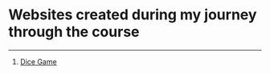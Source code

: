 <h1> Websites created during my journey through the course </h1>
<hr>

<ol>
  <li> <a href="https://shbadawy.github.io/Dice-Game/"> Dice Game </a>
  
</ol>
